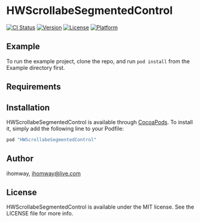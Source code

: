 # HWScrollabeSegmentedControl

[![CI Status](http://img.shields.io/travis/ihomway/HWScrollabeSegmentedControl.svg?style=flat)](https://travis-ci.org/ihomway/HWScrollabeSegmentedControl)
[![Version](https://img.shields.io/cocoapods/v/HWScrollabeSegmentedControl.svg?style=flat)](http://cocoapods.org/pods/HWScrollabeSegmentedControl)
[![License](https://img.shields.io/cocoapods/l/HWScrollabeSegmentedControl.svg?style=flat)](http://cocoapods.org/pods/HWScrollabeSegmentedControl)
[![Platform](https://img.shields.io/cocoapods/p/HWScrollabeSegmentedControl.svg?style=flat)](http://cocoapods.org/pods/HWScrollabeSegmentedControl)

## Example

To run the example project, clone the repo, and run `pod install` from the Example directory first.

## Requirements

## Installation

HWScrollabeSegmentedControl is available through [CocoaPods](http://cocoapods.org). To install
it, simply add the following line to your Podfile:

```ruby
pod "HWScrollabeSegmentedControl"
```

## Author

ihomway, ihomway@live.com

## License

HWScrollabeSegmentedControl is available under the MIT license. See the LICENSE file for more info.
